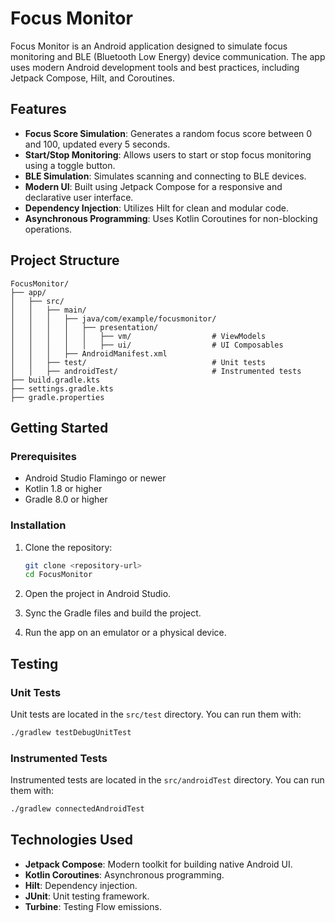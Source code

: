 # Focus Monitor

Focus Monitor is an Android application designed to simulate focus monitoring and BLE (Bluetooth Low Energy) device communication. The app uses modern Android development tools and best practices, including Jetpack Compose, Hilt, and Coroutines.

## Features

- **Focus Score Simulation**: Generates a random focus score between 0 and 100, updated every 5 seconds.
- **Start/Stop Monitoring**: Allows users to start or stop focus monitoring using a toggle button.
- **BLE Simulation**: Simulates scanning and connecting to BLE devices.
- **Modern UI**: Built using Jetpack Compose for a responsive and declarative user interface.
- **Dependency Injection**: Utilizes Hilt for clean and modular code.
- **Asynchronous Programming**: Uses Kotlin Coroutines for non-blocking operations.

## Project Structure

```plaintext
FocusMonitor/
├── app/
│   ├── src/
│   │   ├── main/
│   │   │   ├── java/com/example/focusmonitor/
│   │   │   │   ├── presentation/
│   │   │   │   │   ├── vm/                  # ViewModels
│   │   │   │   │   ├── ui/                  # UI Composables
│   │   │   ├── AndroidManifest.xml
│   │   ├── test/                            # Unit tests
│   │   ├── androidTest/                     # Instrumented tests
├── build.gradle.kts
├── settings.gradle.kts
├── gradle.properties
```

## Getting Started

### Prerequisites

- Android Studio Flamingo or newer
- Kotlin 1.8 or higher
- Gradle 8.0 or higher

### Installation

1. Clone the repository:
   ```bash
   git clone <repository-url>
   cd FocusMonitor
   ```

2. Open the project in Android Studio.

3. Sync the Gradle files and build the project.

4. Run the app on an emulator or a physical device.

## Testing

### Unit Tests
Unit tests are located in the `src/test` directory. You can run them with:
```bash
./gradlew testDebugUnitTest
```

### Instrumented Tests
Instrumented tests are located in the `src/androidTest` directory. You can run them with:
```bash
./gradlew connectedAndroidTest
```

## Technologies Used

- **Jetpack Compose**: Modern toolkit for building native Android UI.
- **Kotlin Coroutines**: Asynchronous programming.
- **Hilt**: Dependency injection.
- **JUnit**: Unit testing framework.
- **Turbine**: Testing Flow emissions.
